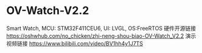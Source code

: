 # OV-Watch-V2.2
Smart Watch, MCU: STM32F411CEU6, UI: LVGL, OS:FreeRTOS 
硬件开源链接
https://oshwhub.com/no_chicken/zhi-neng-shou-biao-OV-Watch_V2.2
演示视频链接
https://www.bilibili.com/video/BV1hh4y1J7TS
